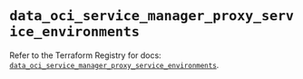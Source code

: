 # `data_oci_service_manager_proxy_service_environments`

Refer to the Terraform Registry for docs: [`data_oci_service_manager_proxy_service_environments`](https://registry.terraform.io/providers/oracle/oci/6.18.0/docs/data-sources/service_manager_proxy_service_environments).
